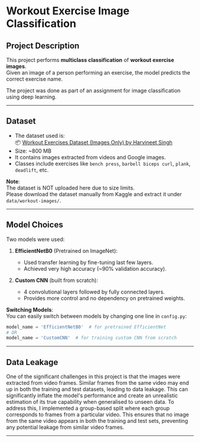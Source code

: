 # Workout Exercise Image Classification

## Project Description

This project performs **multiclass classification** of **workout exercise images**.  
Given an image of a person performing an exercise, the model predicts the correct exercise name.

The project was done as part of an assignment for image classification using deep learning.

---

## Dataset

- The dataset used is:  
  📦 [Workout Exercises Dataset (Images Only) by Harvineet Singh](https://www.kaggle.com/datasets/hasyimabdillah/workoutexercises-images)
- Size: ~800 MB
- It contains images extracted from videos and Google images.
- Classes include exercises like `bench press`, `barbell biceps curl`, `plank`, `deadlift`, etc.

**Note**:  
The dataset is NOT uploaded here due to size limits.  
Please download the dataset manually from Kaggle and extract it under `data/workout-images/`.

---

## Model Choices

Two models were used:

1. **EfficientNetB0** (Pretrained on ImageNet):
   - Used transfer learning by fine-tuning last few layers.
   - Achieved very high accuracy (~90% validation accuracy).

2. **Custom CNN** (built from scratch):
   - 4 convolutional layers followed by fully connected layers.
   - Provides more control and no dependency on pretrained weights.

**Switching Models**:  
You can easily switch between models by changing one line in `config.py`:

```python
model_name = 'EfficientNetB0'  # for pretrained EfficientNet
# OR
model_name = 'CustomCNN'  # for training custom CNN from scratch
```

---

## Data Leakage 
One of the significant challenges in this project is that the images were extracted from video frames. Similar frames from the same video may end up in both the training and test datasets, leading to data leakage. This can significantly inflate the model's performance and create an unrealistic estimation of its true capability when generalised to unseen data.
To address this, I implemented a group-based split where each group corresponds to frames from a particular video. This ensures that no image from the same video appears in both the training and test sets, preventing any potential leakage from similar video frames.

---
